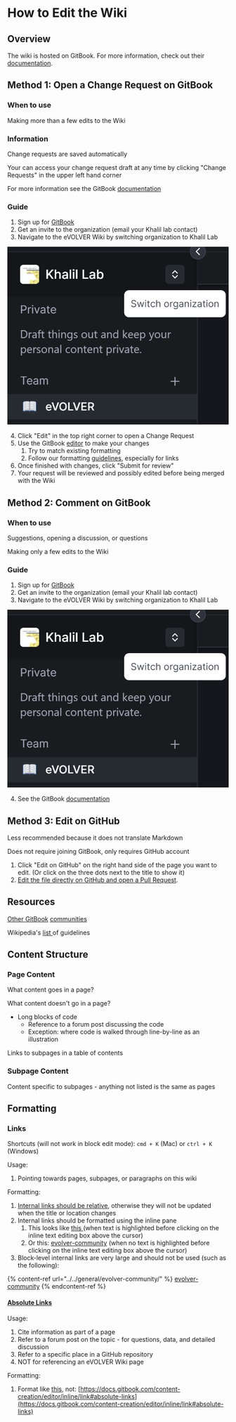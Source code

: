 # How to Edit the Wiki

## Overview

The wiki is hosted on GitBook. For more information, check out their [documentation](https://docs.gitbook.com/).

## Method 1: Open a Change Request on GitBook

### When to use

Making more than a few edits to the Wiki

### Information

Change requests are saved automatically

Your can access your change request draft at any time by clicking "Change Requests" in the upper left hand corner

For more information see the GitBook [documentation](https://docs.gitbook.com/collaboration/collaboration/change-requests)

### Guide

1. Sign up for [GitBook](https://app.gitbook.com/)
2. Get an invite to the organization (email your Khalil lab contact)
3. Navigate to the eVOLVER Wiki by switching organization to Khalil Lab

![](<../../.gitbook/assets/image (8).png>)

4. Click "Edit" in the top right corner to open a Change Request
5. Use the GitBook [editor](https://docs.gitbook.com/content-creation/editor) to make your changes
   1. Try to match existing formatting
   2. Follow our formatting [guidelines](how-to-edit-the-wiki.md#content-structure), especially for links
6. Once finished with changes, click "Submit for review"
7. Your request will be reviewed and possibly edited before being merged with the Wiki

## Method 2: Comment on GitBook

### When to use

Suggestions, opening a discussion, or questions

Making only a few edits to the Wiki

### Guide

1. Sign up for [GitBook](https://app.gitbook.com/)
2. Get an invite to the organization (email your Khalil lab contact)
3. Navigate to the eVOLVER Wiki by switching organization to Khalil Lab

![](<../../.gitbook/assets/image (8).png>)

4. &#x20;See the GitBook [documentation](https://docs.gitbook.com/collaboration/comments-discussion)

## Method 3: Edit on GitHub&#x20;

Less recommended because it does not translate Markdown

Does not require joining GitBook, only requires GitHub account

1. Click "Edit on GitHub" on the right hand side of the page you want to edit. (Or click on the three dots next to the title to show it)
2. [Edit the file directly on GitHub and open a Pull Request](https://docs.github.com/en/repositories/working-with-files/managing-files/editing-files).

## Resources

[Other ](https://www.gitbook.com/explore)[GitBook](https://docs.airbyte.com/contributing-to-airbyte/) [communities](https://docs.rocket.chat/)

Wikipedia's [list ](https://en.wikipedia.org/wiki/Wikipedia:List\_of\_guidelines#Content\_guide)of guidelines

## Content Structure

### Page Content

What content goes in a page?

What content doesn't go in a page?

* Long blocks of code
  * Reference to a forum post discussing the code
  * Exception: where code is walked through line-by-line as an illustration

Links to subpages in a table of contents

### Subpage Content

Content specific to subpages - anything not listed is the same as pages

## Formatting

### Links

Shortcuts (will not work in block edit mode):  `cmd + K` (Mac) or `ctrl + K` (Windows)

Usage:

1. Pointing towards pages, subpages, or paragraphs on this wiki

Formatting:

1. [Internal links should be relative](https://docs.gitbook.com/content-creation/editor/inline/link), otherwise they will not be updated when the title or location changes
2. Internal links should be formatted using the inline pane
   1. This looks like [this ](../../general/evolver-community/)(when text is highlighted before clicking on the inline text editing box above the cursor)
   2. Or this: [evolver-community](../../general/evolver-community/ "mention") (when no text is highlighted before clicking on the inline text editing box above the cursor)
3. Block-level internal links are very large and should not be used (such as the following):

{% content-ref url="../../general/evolver-community/" %}
[evolver-community](../../general/evolver-community/)
{% endcontent-ref %}

#### [Absolute Links](https://docs.gitbook.com/content-creation/editor/inline/link#absolute-links)

Usage:

1. Cite information as part of a page
2. Refer to a forum post on the topic - for questions, data, and detailed discussion
3. Refer to a specific place in a GitHub repository
4. NOT for referencing an eVOLVER Wiki page

Formatting:

1. Format like [this](https://docs.gitbook.com/content-creation/editor/inline/link#absolute-links), not: [https://docs.gitbook.com/content-creation/editor/inline/link#absolute-links](https://docs.gitbook.com/content-creation/editor/inline/link#absolute-links)
